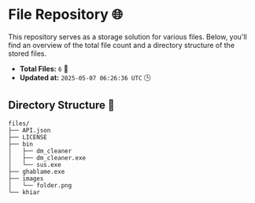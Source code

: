 # File Repository 🌐

This repository serves as a storage solution for various files. Below, you'll find an overview of the total file count and a directory structure of the stored files.

- **Total Files:** `6` 📁
- **Updated at:** `2025-05-07 06:26:36 UTC` 🕒

## Directory Structure 📂

```
files/
├── API.json
├── LICENSE
├── bin
│   ├── dm_cleaner
│   ├── dm_cleaner.exe
│   └── sus.exe
├── ghablame.exe
├── images
│   └── folder.png
└── khiar

```